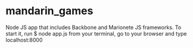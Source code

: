 # mandarin_games
Node JS app that includes Backbone and Marionete JS frameworks.
To start it, run $ node app.js from your terminal, go to your browser and type localhost:8000
